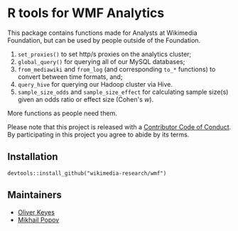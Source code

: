 # R tools for WMF Analytics

This package contains functions made for Analysts at Wikimedia Foundation, but can be used by people outside of the Foundation.

1. `set_proxies()` to set http/s proxies on the analytics cluster;
2. `global_query()` for querying all of our MySQL databases;
3. `from_mediawiki` and `from_log` (and corresponding `to_*` functions) to convert between time formats, and;
4. `query_hive` for querying our Hadoop cluster via Hive.
5. `sample_size_odds` and `sample_size_effect` for calculating sample size(s) given an odds ratio or effect size (Cohen's *w*).

More functions as people need them.

Please note that this project is released with a [Contributor Code of Conduct](CONDUCT.md). By participating in this project you agree to abide by its terms.

## Installation

```
devtools::install_github("wikimedia-research/wmf")
```

## Maintainers

- [Oliver Keyes](https://meta.wikimedia.org/wiki/User:Okeyes_(WMF))
- [Mikhail Popov](https://meta.wikimedia.org/wiki/User:MPopov_(WMF))

